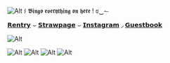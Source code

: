  ![Alt](https://images-wixmp-ed30a86b8c4ca887773594c2.wixmp.com/f/b2e56fe8-765e-4051-999d-7b7c3b97aa0d/dckn851-1ac5728e-c8a3-481c-bd17-c557bcfb0c56.gif?token=eyJ0eXAiOiJKV1QiLCJhbGciOiJIUzI1NiJ9.eyJzdWIiOiJ1cm46YXBwOjdlMGQxODg5ODIyNjQzNzNhNWYwZDQxNWVhMGQyNmUwIiwiaXNzIjoidXJuOmFwcDo3ZTBkMTg4OTgyMjY0MzczYTVmMGQ0MTVlYTBkMjZlMCIsIm9iaiI6W1t7InBhdGgiOiJcL2ZcL2IyZTU2ZmU4LTc2NWUtNDA1MS05OTlkLTdiN2MzYjk3YWEwZFwvZGNrbjg1MS0xYWM1NzI4ZS1jOGEzLTQ4MWMtYmQxNy1jNTU3YmNmYjBjNTYuZ2lmIn1dXSwiYXVkIjpbInVybjpzZXJ2aWNlOmZpbGUuZG93bmxvYWQiXX0.3LT0uNMSDnyWTfp7IcndkbCd0Aj32ujVbxpkWEcjzy4)  ⌇ 𝕭𝖎𝖓𝖌𝖔 𝖊𝖛𝖊𝖗𝖞𝖙𝖍𝖎𝖓𝖌 𝖔𝖓 𝖍𝖊𝖗𝖊 ! ಠ‿↼

[𝗥𝗲𝗻𝘁𝗿𝘆](https://rentry.co/tordbacon) ⌣ [𝗦𝘁𝗿𝗮𝘄𝗽𝗮𝗴𝗲](https://tordbacon.straw.page) ⌣ [𝗜𝗻𝘀𝘁𝗮𝗴𝗿𝗮𝗺](https://www.instagram.com/tordbacon/profilecard/?igsh=MWJ2czlpN29iN21y) ◞ [𝗚𝘂𝗲𝘀𝘁𝗯𝗼𝗼𝗸](https://tordbacon.atabook.org/)

![Alt](https://img1.picmix.com/output/stamp/normal/9/6/1/3/2393169_326ed.gif)

![Alt](https://images-wixmp-ed30a86b8c4ca887773594c2.wixmp.com/f/d8958b8d-64df-482a-84d7-2e68f7f91c85/d1nsuj1-3cab4ca5-c3f1-4316-bf3e-7a65936dd8d6.png?token=eyJ0eXAiOiJKV1QiLCJhbGciOiJIUzI1NiJ9.eyJzdWIiOiJ1cm46YXBwOjdlMGQxODg5ODIyNjQzNzNhNWYwZDQxNWVhMGQyNmUwIiwiaXNzIjoidXJuOmFwcDo3ZTBkMTg4OTgyMjY0MzczYTVmMGQ0MTVlYTBkMjZlMCIsIm9iaiI6W1t7InBhdGgiOiJcL2ZcL2Q4OTU4YjhkLTY0ZGYtNDgyYS04NGQ3LTJlNjhmN2Y5MWM4NVwvZDFuc3VqMS0zY2FiNGNhNS1jM2YxLTQzMTYtYmYzZS03YTY1OTM2ZGQ4ZDYucG5nIn1dXSwiYXVkIjpbInVybjpzZXJ2aWNlOmZpbGUuZG93bmxvYWQiXX0.LUBJ7dTzQ7X852f4TPPK2MjbwUFhjJWIJKNyovwXCsA) ![Alt](https://images-wixmp-ed30a86b8c4ca887773594c2.wixmp.com/f/a9be0e74-7a87-4845-923b-65ee3bda4a41/d2m0225-62755682-4545-418e-8218-6a5b70be6ca5.gif?token=eyJ0eXAiOiJKV1QiLCJhbGciOiJIUzI1NiJ9.eyJzdWIiOiJ1cm46YXBwOjdlMGQxODg5ODIyNjQzNzNhNWYwZDQxNWVhMGQyNmUwIiwiaXNzIjoidXJuOmFwcDo3ZTBkMTg4OTgyMjY0MzczYTVmMGQ0MTVlYTBkMjZlMCIsIm9iaiI6W1t7InBhdGgiOiJcL2ZcL2E5YmUwZTc0LTdhODctNDg0NS05MjNiLTY1ZWUzYmRhNGE0MVwvZDJtMDIyNS02Mjc1NTY4Mi00NTQ1LTQxOGUtODIxOC02YTViNzBiZTZjYTUuZ2lmIn1dXSwiYXVkIjpbInVybjpzZXJ2aWNlOmZpbGUuZG93bmxvYWQiXX0.z2ZOWqwd9sh4bSR8CVb2z0T53mO4rzvZXTzu0qfsUGs) ![Alt](https://images-wixmp-ed30a86b8c4ca887773594c2.wixmp.com/f/4e48ba07-c4fc-41b9-ac03-fb1aef581851/d33qw5o-327ebe1d-48f4-4ea2-b2dd-2b774c78f756.gif?token=eyJ0eXAiOiJKV1QiLCJhbGciOiJIUzI1NiJ9.eyJzdWIiOiJ1cm46YXBwOjdlMGQxODg5ODIyNjQzNzNhNWYwZDQxNWVhMGQyNmUwIiwiaXNzIjoidXJuOmFwcDo3ZTBkMTg4OTgyMjY0MzczYTVmMGQ0MTVlYTBkMjZlMCIsIm9iaiI6W1t7InBhdGgiOiJcL2ZcLzRlNDhiYTA3LWM0ZmMtNDFiOS1hYzAzLWZiMWFlZjU4MTg1MVwvZDMzcXc1by0zMjdlYmUxZC00OGY0LTRlYTItYjJkZC0yYjc3NGM3OGY3NTYuZ2lmIn1dXSwiYXVkIjpbInVybjpzZXJ2aWNlOmZpbGUuZG93bmxvYWQiXX0.KrIY3LemkbzNX4-dA1auE6py-9aJq2p5PzLC0GEWrxg) ![Alt](https://images-wixmp-ed30a86b8c4ca887773594c2.wixmp.com/f/b978e16c-7d77-443b-8a22-6260c6fd5ecb/dapries-8a82483a-43fc-40b6-9143-1f65ec4e76d4.png?token=eyJ0eXAiOiJKV1QiLCJhbGciOiJIUzI1NiJ9.eyJzdWIiOiJ1cm46YXBwOjdlMGQxODg5ODIyNjQzNzNhNWYwZDQxNWVhMGQyNmUwIiwiaXNzIjoidXJuOmFwcDo3ZTBkMTg4OTgyMjY0MzczYTVmMGQ0MTVlYTBkMjZlMCIsIm9iaiI6W1t7InBhdGgiOiJcL2ZcL2I5NzhlMTZjLTdkNzctNDQzYi04YTIyLTYyNjBjNmZkNWVjYlwvZGFwcmllcy04YTgyNDgzYS00M2ZjLTQwYjYtOTE0My0xZjY1ZWM0ZTc2ZDQucG5nIn1dXSwiYXVkIjpbInVybjpzZXJ2aWNlOmZpbGUuZG93bmxvYWQiXX0.LlnOoe4Y_9RAzfEH-5Wx36ZWNOJz3IeR-JFGj1nTYto)

